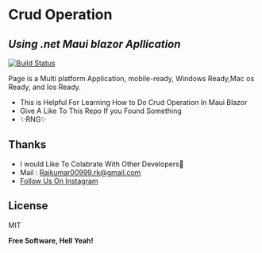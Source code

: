 # Crud Operation 
## _Using .net Maui blazor Apllication_

[![Build Status](https://travis-ci.org/joemccann/dillinger.svg?branch=master)](https://travis-ci.org/joemccann/dillinger)

Page is a Multi platform Application, mobile-ready, Windows Ready,Mac os Ready,
and Ios Ready.

- This is Helpful For Learning How to Do Crud Operation In Maui Blazor
- Give A Like To This Repo If you Found Something
- ✨RNG✨

## Thanks 

- I would Like To Colabrate With Other Developers💛
- Mail : Rajkumar00999.rk@gmail.com
-  [Follow Us On Instagram]( https://instagram.com/raj__rr)

## License

MIT

**Free Software, Hell Yeah!**
